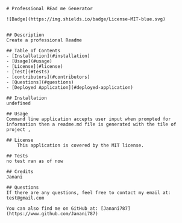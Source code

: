
    # Professional REad me Generator
    
    ![Badge](https://img.shields.io/badge/License-MIT-blue.svg)

    
    ## Description 
    Create a professional Readme
    
    ## Table of Contents 
    - [Installation](#installation)
    - [Usage](#usage)
    - [License](#license)
    - [Test](#tests)
    - [contributors](#contributors)
    - [Questions](#questions)
    - [Deployed Application](#deployed-application)
    
    ## Installation 
    undefined
    
    ## Usage 
    Command line application accepts user input when prompted for information then a readme.md file is generated with the tile of project ,
    
    ## License 
        This application is covered by the MIT license.
    
    ## Tests 
    no test ran as of now
    
    ## Credits 
    Janani
    
    ## Questions 
    If there are any questions, feel free to contact my email at: test@gmail.com
    
    You can also find me on GitHub at: [Janani787](https://www.github.com/Janani787)
    
  
    